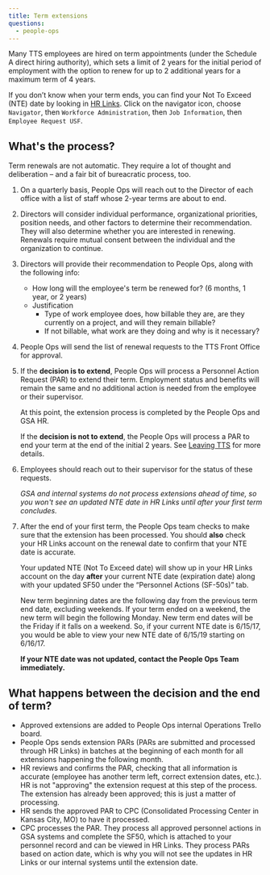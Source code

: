 ```yaml
---
title: Term extensions
questions:
  - people-ops
---
```


Many TTS employees are hired on term appointments (under the Schedule A direct hiring authority), which sets a limit of 2 years for the initial period of employment with the option to renew for up to 2 additional years for a maximum term of 4 years.

If you don’t know when your term ends, you can find your Not To Exceed (NTE) date by looking in [HR Links](https://corporateapps.gsa.gov/hr-links/). Click on the navigator icon, choose `Navigator`, then `Workforce Administration`, then `Job Information`, then `Employee Request USF`.

## What's the process?

Term renewals are not automatic. They require a lot of thought and deliberation &ndash; and a fair bit of bureacratic process, too.

1. On a quarterly basis, People Ops will reach out to the Director of each office with a list of staff whose 2-year terms are about to end. 

2. Directors will consider individual performance, organizational priorities, position needs, and other factors to determine their recommendation. They will also determine whether you are interested in renewing. Renewals require mutual consent between the individual and the organization to continue.

2. Directors will provide their recommendation to People Ops, along with the following info:

    * How long will the employee's term be renewed for? (6 months, 1 year, or 2 years)
    * Justification
      * Type of work employee does, how billable they are, are they currently on a project, and will they remain billable?
      * If not billable, what work are they doing and why is it necessary?
  
3. People Ops will send the list of renewal requests to the TTS Front Office for approval.

4. If the **decision is to extend**, People Ops will process a Personnel Action Request (PAR) to extend their term. Employment status and benefits will remain the same and no additional action is needed from the employee or their supervisor.

    At this point, the extension process is completed by the People Ops and GSA HR.

    If the **decision is not to extend**, the People Ops will process a PAR to end your term at the end of the initial 2 years. See [Leaving TTS]({{site.baseurl}}/leaving-tts/) for more details.

5. Employees should reach out to their supervisor for the status of these requests.

    *GSA and internal systems do not process extensions ahead of time, so you won't see an updated NTE date in HR Links until after your first term concludes.*

6. After the end of your first term, the People Ops team checks to make sure that the extension has been processed. You should **also** check your HR Links account on the renewal date to confirm that your NTE date is accurate.
    
    Your updated NTE (Not To Exceed date) will show up in your HR Links account on the day **after** your current NTE date (expiration date) along with your updated SF50 under the “Personnel Actions (SF-50s)” tab.  

    New term beginning dates are the following day from the previous term end date, excluding weekends. If your term ended on a weekend, the new term will begin the following Monday. New term end dates will be the Friday if it falls on a weekend. So, if your current NTE date is 6/15/17, you would be able to view your new NTE date of 6/15/19 starting on 6/16/17.

    **If your NTE date was not updated, contact the People Ops Team immediately.**

## What happens between the decision and the end of term?

- Approved extensions are added to People Ops internal Operations Trello board.
- People Ops sends extension PARs (PARs are submitted and processed through HR Links) in batches at the beginning of each month for all extensions happening the following month.
- HR reviews and confirms the PAR, checking that all information is accurate (employee has another term left, correct extension dates, etc.). HR is not "approving" the extension request at this step of the process. The extension has already been approved; this is just a matter of processing.
- HR sends the approved PAR to CPC (Consolidated Processing Center in Kansas City, MO) to have it processed.
- CPC processes the PAR. They process all approved personnel actions in GSA systems and complete the SF50, which is attached to your personnel record and can be viewed in HR Links. They process PARs based on action date, which is why you will not see the updates in HR Links or our internal systems until the extension date.
